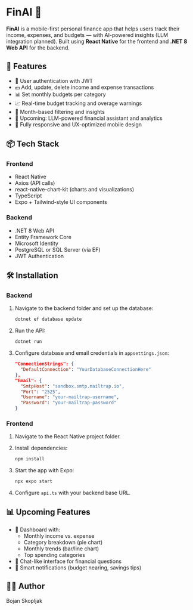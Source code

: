 # FinAI 💸

**FinAI** is a mobile-first personal finance app that helps users track their income, expenses, and budgets — with AI-powered insights (LLM integration planned). Built using **React Native** for the frontend and **.NET 8 Web API** for the backend.

## 🚀 Features

- 🔐 User authentication with JWT
- 💵 Add, update, delete income and expense transactions
- 📊 Set monthly budgets per category
- 📈 Real-time budget tracking and overage warnings
- 📅 Month-based filtering and insights
- 🧠 Upcoming: LLM-powered financial assistant and analytics
- 📱 Fully responsive and UX-optimized mobile design

## 📦 Tech Stack

### Frontend
- React Native
- Axios (API calls)
- react-native-chart-kit (charts and visualizations)
- TypeScript
- Expo + Tailwind-style UI components

### Backend
- .NET 8 Web API
- Entity Framework Core
- Microsoft Identity
- PostgreSQL or SQL Server (via EF)
- JWT Authentication

## 🛠️ Installation

### Backend

1. Navigate to the backend folder and set up the database:
    ```bash
    dotnet ef database update
    ```

2. Run the API:
    ```bash
    dotnet run
    ```

3. Configure database and email credentials in `appsettings.json`:
    ```json
    "ConnectionStrings": {
      "DefaultConnection": "YourDatabaseConnectionHere"
    },
    "Email": {
      "SmtpHost": "sandbox.smtp.mailtrap.io",
      "Port": "2525",
      "Username": "your-mailtrap-username",
      "Password": "your-mailtrap-password"
    }
    ```

### Frontend

1. Navigate to the React Native project folder.
2. Install dependencies:
    ```bash
    npm install
    ```

3. Start the app with Expo:
    ```bash
    npx expo start
    ```

4. Configure `api.ts` with your backend base URL.

## 📊 Upcoming Features

- 📍 Dashboard with:
  - Monthly income vs. expense
  - Category breakdown (pie chart)
  - Monthly trends (bar/line chart)
  - Top spending categories
- 🧠 Chat-like interface for financial questions
- 🔔 Smart notifications (budget nearing, savings tips)

## 🧑‍💻 Author

Bojan Skopljak

